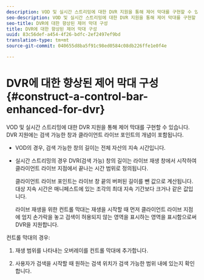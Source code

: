 ```yaml
---
description: VOD 및 실시간 스트리밍에 대한 DVR 지원을 통해 제어 막대를 구현할 수 있습니다. DVR 지원에는 검색 가능한 창과 클라이언트 라이브 포인트의 개념이 포함됩니다.
seo-description: VOD 및 실시간 스트리밍에 대한 DVR 지원을 통해 제어 막대를 구현할 수 있습니다. DVR 지원에는 검색 가능한 창과 클라이언트 라이브 포인트의 개념이 포함됩니다.
seo-title: DVR에 대한 향상된 제어 막대 구성
title: DVR에 대한 향상된 제어 막대 구성
uuid: 83c56def-a454-4f26-bdfc-2ef2497ef9bd
translation-type: tm+mt
source-git-commit: 040655d8ba5f91c98ed0584c08db226ffe1e0f4e

---
```



# DVR에 대한 향상된 제어 막대 구성{#construct-a-control-bar-enhanced-for-dvr}

VOD 및 실시간 스트리밍에 대한 DVR 지원을 통해 제어 막대를 구현할 수 있습니다. DVR 지원에는 검색 가능한 창과 클라이언트 라이브 포인트의 개념이 포함됩니다.

* VOD의 경우, 검색 가능한 창의 길이는 전체 자산의 지속 시간입니다.
* 실시간 스트리밍의 경우 DVR(검색 가능) 창의 길이는 라이브 재생 창에서 시작하여 클라이언트 라이브 지점에서 끝나는 시간 범위로 정의됩니다.

   클라이언트 라이브 포인트는 라이브 창 끝의 버퍼된 길이를 뺀 값으로 계산됩니다. 대상 지속 시간은 매니페스트에 있는 조각의 최대 지속 기간보다 크거나 같은 값입니다.

   라이브 재생을 위한 컨트롤 막대는 재생을 시작할 때 먼저 클라이언트 라이브 지점에 엄지 손가락을 놓고 검색이 허용되지 않는 영역을 표시하는 영역을 표시함으로써 DVR을 지원합니다.

컨트롤 막대의 경우:

1. 재생 범위를 나타내는 오버레이를 컨트롤 막대에 추가합니다.

1. 사용자가 검색을 시작할 때 원하는 검색 위치가 검색 가능한 범위 내에 있는지 확인합니다.
